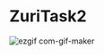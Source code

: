 # ZuriTask2


![ezgif com-gif-maker](https://user-images.githubusercontent.com/54189037/130165930-5e797eef-ad9a-43bc-b7c6-61121ccb62ad.gif)


